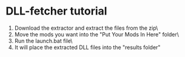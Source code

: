 # DLL-fetcher tutorial

1. Download the extractor and extract the files from the zip\
2. Move the mods you want into the "Put Your Mods In Here" folder\
3. Run the launch.bat file\
4. It will place the extracted DLL files into the "results folder"
